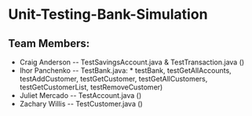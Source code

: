 # Unit-Testing-Bank-Simulation

## Team Members:
* Craig Anderson -- TestSavingsAccount.java & TestTransaction.java ()
* Ihor Panchenko -- TestBank.java:
                      * testBank, testGetAllAccounts, testAddCustomer, testGetCustomer, 
                  testGetAllCustomers, testGetCustomerList, testRemoveCustomer)
* Juliet Mercado -- TestAccount.java ()
* Zachary Willis -- TestCustomer.java ()
